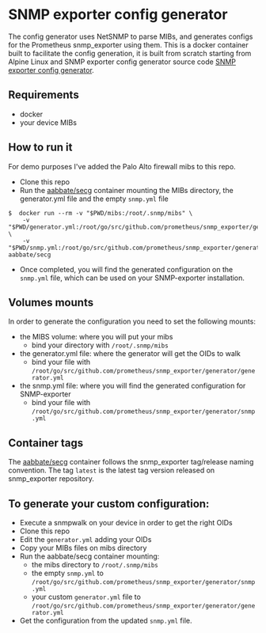 #   SNMP exporter config generator
The config generator uses NetSNMP to parse MIBs, and generates configs for the Prometheus snmp_exporter using them.
This is a docker container built to facilitate the config generation, it is built from scratch starting from Alpine Linux and SNMP exporter config generator source code [SNMP exporter config generator](https://github.com/prometheus/snmp_exporter/tree/master/generator). 

## Requirements
- docker
- your device MIBs

## How to run it
For demo purposes I've added the Palo Alto firewall mibs to this repo.
- Clone this repo
- Run the [aabbate/secg](https://hub.docker.com/r/aabbate/secg/) container mounting the MIBs directory, the generator.yml file and the empty `snmp.yml` file 
```
$  docker run --rm -v "$PWD/mibs:/root/.snmp/mibs" \
	-v "$PWD/generator.yml:/root/go/src/github.com/prometheus/snmp_exporter/generator/generator.yml" \
	-v "$PWD/snmp.yml:/root/go/src/github.com/prometheus/snmp_exporter/generator/snmp.yml" aabbate/secg
```
- Once completed, you will find the generated configuration on the `snmp.yml` file, which can be used on your SNMP-exporter installation.

## Volumes mounts
In order to generate the configuration you need to set the following mounts:
- the MIBS volume: where you will put your mibs
    * bind your directory with `/root/.snmp/mibs`
- the generator.yml file: where the generator will get the OIDs to walk
    * bind your file with `/root/go/src/github.com/prometheus/snmp_exporter/generator/generator.yml`
- the snmp.yml file: where you will find the generated configuration for SNMP-exporter
    * bind your file with `/root/go/src/github.com/prometheus/snmp_exporter/generator/snmp.yml`

## Container tags
The [aabbate/secg](https://hub.docker.com/r/aabbate/secg/) container follows the snmp_exporter tag/release naming convention.
The tag `latest` is the latest tag version released on snmp_exporter repository.

## To generate your custom configuration:
- Execute a snmpwalk on your device in order to get the right OIDs
- Clone this repo
- Edit the `generator.yml` adding your OIDs
- Copy your MIBs files on mibs directory
- Run the aabbate/secg container mounting:
    * the mibs directory to `/root/.snmp/mibs`
    * the empty `snmp.yml` to `/root/go/src/github.com/prometheus/snmp_exporter/generator/snmp.yml`
    * your custom `generator.yml` file to `/root/go/src/github.com/prometheus/snmp_exporter/generator/generator.yml`
- Get the configuration from the updated `snmp.yml` file.
